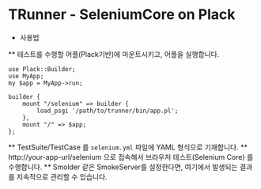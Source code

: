 # TRunner - SeleniumCore on Plack

* 사용법

** 테스트를 수행할 어플(Plack기반)에 마운트시키고, 어플을 실행합니다.

    use Plack::Builder;
    use MyApp;
    my $app = MyApp->run;

    builder {
        mount "/selenium" => builder {
            load_psgi '/path/to/trunner/bin/app.pl';
        },
        mount "/" => $app; 
    };

** TestSuite/TestCase 를 `selenium.yml` 파일에 YAML 형식으로 기재합니다.
** http://your-app-url/selenium 으로 접속해서 브라우저 테스트(Selenium Core) 를 수행합니다.
** Smolder 같은 SmokeServer를 설정한다면, 여기에서 발생되는 결과를 지속적으로 관리할 수 있습니다.


